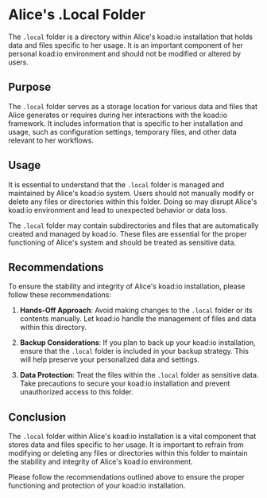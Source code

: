 # Alice's .Local Folder

The `.local` folder is a directory within Alice's koad:io installation that holds data and files specific to her usage. It is an important component of her personal koad:io environment and should not be modified or altered by users.

## Purpose

The `.local` folder serves as a storage location for various data and files that Alice generates or requires during her interactions with the koad:io framework. It includes information that is specific to her installation and usage, such as configuration settings, temporary files, and other data relevant to her workflows.

## Usage

It is essential to understand that the `.local` folder is managed and maintained by Alice's koad:io system. Users should not manually modify or delete any files or directories within this folder. Doing so may disrupt Alice's koad:io environment and lead to unexpected behavior or data loss.

The `.local` folder may contain subdirectories and files that are automatically created and managed by koad:io. These files are essential for the proper functioning of Alice's system and should be treated as sensitive data.

## Recommendations

To ensure the stability and integrity of Alice's koad:io installation, please follow these recommendations:

1. **Hands-Off Approach**: Avoid making changes to the `.local` folder or its contents manually. Let koad:io handle the management of files and data within this directory.

2. **Backup Considerations**: If you plan to back up your koad:io installation, ensure that the `.local` folder is included in your backup strategy. This will help preserve your personalized data and settings.

3. **Data Protection**: Treat the files within the `.local` folder as sensitive data. Take precautions to secure your koad:io installation and prevent unauthorized access to this folder.

## Conclusion

The `.local` folder within Alice's koad:io installation is a vital component that stores data and files specific to her usage. It is important to refrain from modifying or deleting any files or directories within this folder to maintain the stability and integrity of Alice's koad:io environment.

Please follow the recommendations outlined above to ensure the proper functioning and protection of your koad:io installation.